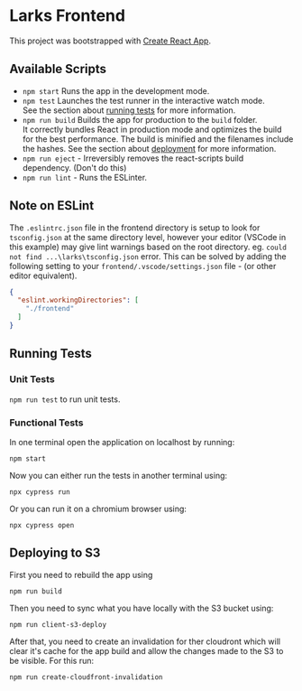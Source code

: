 # Larks Frontend

This project was bootstrapped with [Create React App](https://github.com/facebook/create-react-app).

## Available Scripts

- `npm start` Runs the app in the development mode.
- `npm test` Launches the test runner in the interactive watch mode.\
See the section about [running tests](https://facebook.github.io/create-react-app/docs/running-tests) for more information.
- `npm run build` Builds the app for production to the `build` folder.\
It correctly bundles React in production mode and optimizes the build for the best performance.
The build is minified and the filenames include the hashes.
See the section about [deployment](https://facebook.github.io/create-react-app/docs/deployment) for more information.
- `npm run eject` - Irreversibly removes the react-scripts build dependency. (Don't do this)
- `npm run lint` - Runs the ESLinter.

## Note on ESLint

The `.eslintrc.json` file in the frontend directory is setup to look for
`tsconfig.json` at the same directory level, however your editor (VSCode in
this example) may give lint warnings based on the root directory.
eg. `could not find ...\larks\tsconfig.json` error.
This can be solved by adding the following setting to your
`frontend/.vscode/settings.json` file - (or other editor equivalent).
```json
{
  "eslint.workingDirectories": [
    "./frontend"
  ]
}
```

## Running Tests

### Unit Tests

`npm run test` to run unit tests.

### Functional Tests

In one terminal open the application on localhost by running:

`npm start`

Now you can either run the tests in another terminal using:

`npx cypress run`

Or you can run it on a chromium browser using:

`npx cypress open`

## Deploying to S3

First you need to rebuild the app using

`npm run build`

Then you need to sync what you have locally with the S3 bucket using:

`npm run client-s3-deploy`

After that, you need to create an invalidation for ther cloudront which will clear it's cache for the app build and allow the changes made to the S3 to be visible. For this run:

`npm run create-cloudfront-invalidation`
